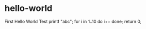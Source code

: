 # hello-world
First Hello World Test
<include same staff>
  printf "abc";
  for i in 1..10 do
  i++
  done;
  return 0;
